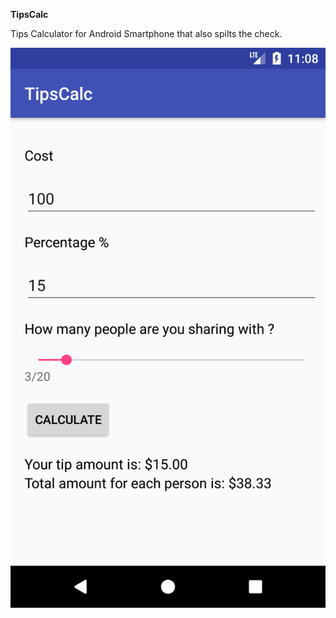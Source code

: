 <b>TipsCalc</b>

<p>Tips Calculator for Android Smartphone that also spilts the check.</p>

![Alt Text](https://github.com/kev-th/TipsCalc/blob/master/screenshot1.png)
